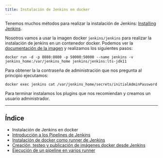 ```yaml
---
title: Instalación de Jenkins en docker
---
```


Tenemos muchos métodos para realizar la instalación de Jenkins: [Installing Jenkins](https://www.jenkins.io/doc/book/installing/).

Nosotros vamos a usar la imagen docker `jenkins/jenkins` para realizar la instalación de jenkins en un contenedor docker. Podemos ver la [documentación de la imagen](https://github.com/jenkinsci/docker/blob/master/README.md) y realizamos los siguientes pasos:

```
docker run -d -p 8080:8080 -p 50000:50000 --name jenkins -v jenkins_home:/var/jenkins_home jenkins/jenkins:lts-jdk11
```

Para obtener la la contraseña de administración que nos pregunta al principio ejecutamos:

```
docker exec jenkins cat /var/jenkins_home/secrets/initialAdminPassword
```

Para terminar instalamos los plugins que nos recomiendan y creamos un usuario administrador.

---

## Índice

* Instalación de Jenkins en docker
* [Introducción a los Pipelines de Jenkins](pipelines.html)
* [Instalación de docker como runner de Jenkins](runner_docker.html)
* [Creación, testeo y publicación de imágenes docker desde Jenkins](gendocker.html)
* [Ejecución de un pipeline en varios runner](runner.html)
